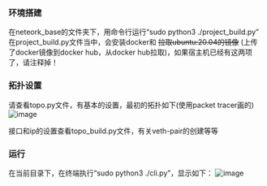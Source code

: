 ### 环境搭建
在neteork_base的文件夹下，用命令行运行“sudo python3 ./project_build.py”
在project_build.py文件当中，会安装docker和 <del>拉取ubuntu:20.04的镜像</del> (上传了docker镜像到docker hub，从docker hub拉取)，如果宿主机已经有这两项了，请注释掉！

### 拓扑设置
请查看topo.py文件，有基本的设置，最初的拓扑如下(使用packet tracer画的)
![image](https://github.com/ruchuer/network_base/blob/main/topo.png)

接口和ip的设置查看topo_build.py文件，有关veth-pair的创建等等

### 运行
在当前目录下，在终端执行“sudo python3 ./cli.py”，显示如下：
![image](https://github.com/ruchuer/network_base/blob/main/cli.png)
